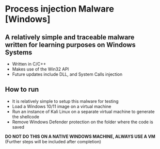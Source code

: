 # Process injection Malware [Windows]
## A relatively simple and traceable malware written for learning purposes on Windows Systems
- Written in C/C++
- Makes use of the Win32 API
- Future updates include DLL, and System Calls injection

## How to run
- It is relatively simple to setup this malware for testing
- Load a Windows 10/11 image on a virtual machine
- Run an instance of Kali Linux on a separate virtual machine to generate the shellcode
- Remove Windows Defender protection on the folder where the code is saved<br>


**DO NOT DO THIS ON A NATIVE WINDOWS MACHINE, ALWAYS USE A VM**<br>
(Further steps will be included after completion)
